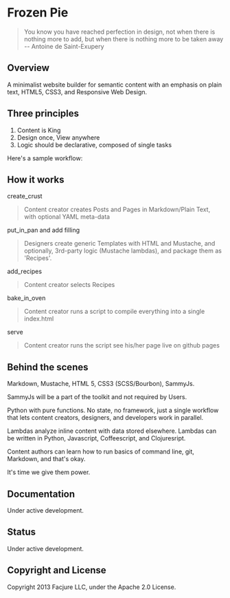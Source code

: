 # Frozen Pie

> You know you have reached perfection in design, not when there is nothing more to add, but when there is nothing more to be taken away -- Antoine de Saint-Exupery

## Overview
A minimalist website builder for semantic content with an emphasis on plain text, HTML5, CSS3, and Responsive Web Design.

## Three principles

1. Content is King
2. Design once, View anywhere
3. Logic should be declarative, composed of single tasks

Here's a sample workflow:

## How it works

create_crust
> Content creator creates Posts and Pages in Markdown/Plain Text, with optional YAML meta-data

put_in_pan and add filling
> Designers create generic Templates with HTML and Mustache, and optionally, 3rd-party logic (Mustache lambdas), and package them as 'Recipes'.

add_recipes
> Content creator selects Recipes

bake_in_oven
> Content creator runs a script to compile everything into a single index.html

serve
> Content creator runs the script see his/her page live on github pages

## Behind the scenes
Markdown, Mustache, HTML 5, CSS3 (SCSS/Bourbon), SammyJs.

SammyJs will be a part of the toolkit and not required by Users.

Python with pure functions. No state, no framework, just a single workflow that lets content creators, designers, and developers work in parallel. 

Lambdas analyze inline content with data stored elsewhere. Lambdas can be written in Python, Javascript, Coffeescript, and Clojuresript.

Content authors can learn how to run basics of command line, git, Markdown, and that's okay.

It's time we give them power.

## Documentation
Under active development.

## Status
Under active development.

## Copyright and License
Copyright 2013 Facjure LLC,  under the Apache 2.0 License.
